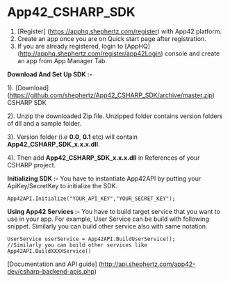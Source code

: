 App42_CSHARP_SDK
================

1. [Register] (https://apphq.shephertz.com/register) with App42 platform.
2. Create an app once you are on Quick start page after registration.
3. If you are already registered, login to [AppHQ] (http://apphq.shephertz.com/register/app42Login) console and create an app from App Manager Tab.

__Download And Set Up SDK :-__

1). [Download] (https://github.com/shephertz/App42_CSHARP_SDK/archive/master.zip) CSHARP SDK

2). Unzip the downloaded Zip file. Unzipped folder contains version folders of dll and a sample folder.

3). Version folder (i.e __0.0__, __0.1__ etc) will contain __App42_CSHARP_SDK_x.x.x.dll__.

4). Then add __App42_CSHARP_SDK_x.x.x.dll__ in References of your CSHARP project.

__Initializing SDK :-__
You have to instantiate App42API by putting your ApiKey/SecretKey to initialize the SDK.

```
App42API.Initialize("YOUR_API_KEY","YOUR_SECRET_KEY"); 
```

__Using App42 Services :-__
 You have to build target service that you want to use in your app. For example, User Service can be build with following snippet. Similarly you can build other service also with same notation.
 
```
UserService userService = App42API.BuildUserService();
//Similarly you can build other services like App42API.BuildXXXXService()
```

[Documentation and API guide] (http://api.shephertz.com/app42-dev/csharp-backend-apis.php)

